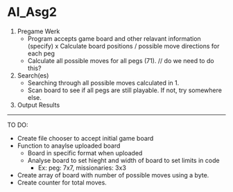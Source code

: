 # AI_Asg2
1. Pregame Werk
    * Program accepts game board and other relavant information (specify)
    x Calculate board positions / possible move directions for each peg
    * Calculate all possible moves for all pegs (71). // do we need to do this? 
2. Search(es)
    * Searching through all possible moves calculated in 1.
    * Scan board to see if all pegs are still playable. If not, try somewhere else.
3. Output Results


-----------------------------------------------------------------------------
TO DO: 
  * Create file chooser to accept initial game board
  * Function to anaylse uploaded board
      * Board in specific format when uploaded
      * Analyse board to set hieght and width of board to set limits in code  
          * Ex: peg: 7x7, missionaries: 3x3
  * Create array of board with number of possible moves using a byte. 
  * Create counter for total moves. 
